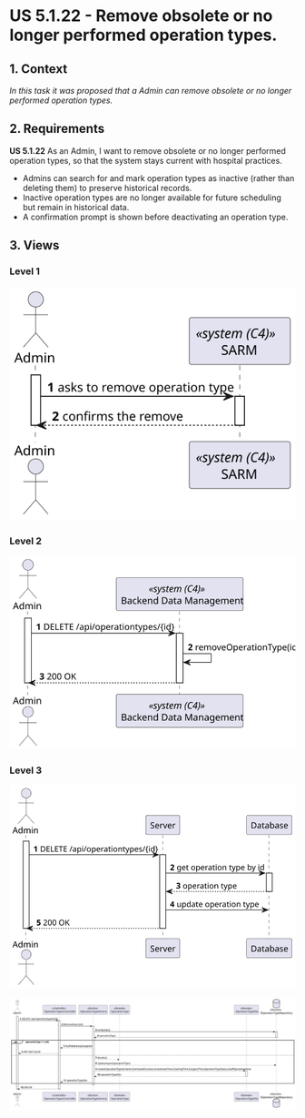 # US 5.1.22 - Remove obsolete or no longer performed operation types.

## 1. Context

*In this task it was proposed that a Admin can remove obsolete or no longer performed operation types.*

## 2. Requirements

**US 5.1.22** As an Admin, I want to remove obsolete or no longer performed operation types, so that the system stays current with hospital practices.

- Admins can search for and mark operation types as inactive (rather than deleting them) to preserve historical records.
- Inactive operation types are no longer available for future scheduling but remain in historical data.
- A confirmation prompt is shown before deactivating an operation type.

## 3. Views

### Level 1

![Process view level 1](views/level1/process-view.svg "A process view level 1")

### Level 2

![Process view level 2](views/level2/process-view.svg "A process view level 2")

### Level 3

![Process view level 3](views/level3/process-view.svg "A process view level 3")

![Process view level 3](views/level3/process-view-2.svg "A process view level 3")

